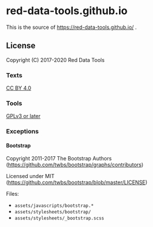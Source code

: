 # red-data-tools.github.io

This is the source of https://red-data-tools.github.io/ .

## License

Copyright (C) 2017-2020 Red Data Tools

### Texts

[CC BY 4.0](https://creativecommons.org/licenses/by/4.0/legalcode)

### Tools

[GPLv3 or later](https://www.gnu.org/licenses/gpl.html)

### Exceptions

#### Bootstrap

Copyright 2011-2017 The Bootstrap Authors (https://github.com/twbs/bootstrap/graphs/contributors)

Licensed under MIT (https://github.com/twbs/bootstrap/blob/master/LICENSE)

Files:

  * `assets/javascripts/bootstrap.*`
  * `assets/stylesheets/bootstrap/`
  * `assets/stylesheets/_bootstrap.scss`
